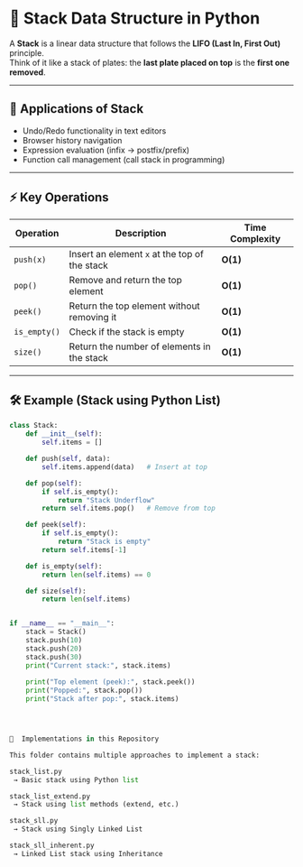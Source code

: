 # 🥞 Stack Data Structure in Python

A **Stack** is a linear data structure that follows the **LIFO (Last In, First Out)** principle.  
Think of it like a stack of plates: the **last plate placed on top** is the **first one removed**.  

---

## 📌 Applications of Stack
- Undo/Redo functionality in text editors  
- Browser history navigation  
- Expression evaluation (infix → postfix/prefix)  
- Function call management (call stack in programming)  

---

## ⚡ Key Operations

| Operation     | Description                                    | Time Complexity |
|---------------|-----------------------------------------------|-----------------|
| `push(x)`     | Insert an element `x` at the top of the stack | **O(1)** |
| `pop()`       | Remove and return the top element             | **O(1)** |
| `peek()`      | Return the top element without removing it    | **O(1)** |
| `is_empty()`  | Check if the stack is empty                   | **O(1)** |
| `size()`      | Return the number of elements in the stack    | **O(1)** |

---

## 🛠️ Example (Stack using Python List)

```python
class Stack:
    def __init__(self):
        self.items = []

    def push(self, data):
        self.items.append(data)   # Insert at top

    def pop(self):
        if self.is_empty():
            return "Stack Underflow"
        return self.items.pop()   # Remove from top

    def peek(self):
        if self.is_empty():
            return "Stack is empty"
        return self.items[-1]

    def is_empty(self):
        return len(self.items) == 0

    def size(self):
        return len(self.items)


if __name__ == "__main__":
    stack = Stack()
    stack.push(10)
    stack.push(20)
    stack.push(30)
    print("Current stack:", stack.items)
    
    print("Top element (peek):", stack.peek())
    print("Popped:", stack.pop())
    print("Stack after pop:", stack.items)




📂  Implementations in this Repository

This folder contains multiple approaches to implement a stack:

stack_list.py
 → Basic stack using Python list

stack_list_extend.py
 → Stack using list methods (extend, etc.)

stack_sll.py
 → Stack using Singly Linked List

stack_sll_inherent.py
 → Linked List stack using Inheritance

